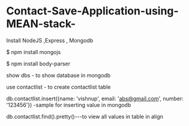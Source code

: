 # Contact-Save-Application-using-MEAN-stack-

Install NodeJS ,Express , Mongodb

$ npm install mongojs

$ npm install body-parser

show dbs - to show database in mongodb

use contactlist - to create contactlist table

db.contactlist.insert({name: 'vishnup', email: 'abs@gmail.com', number: '123456'}) -sample for inserting value in mongodb

db.contactlist.find().pretty()---to view all values in table in align
